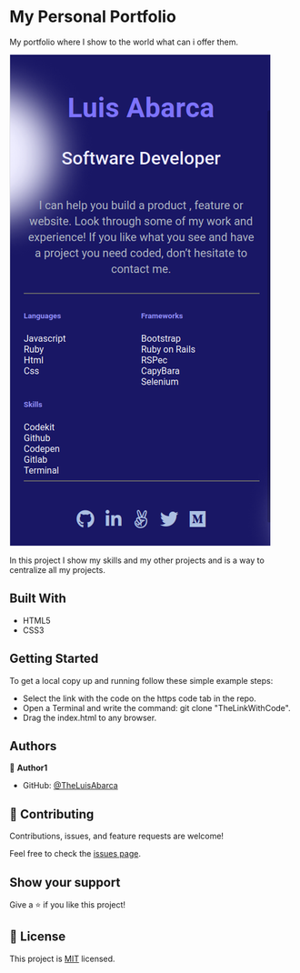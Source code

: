 # My Personal Portfolio

My portfolio where I show to the world what can i offer them.

![screenshot](./app_portfolio_main.png)

In this project I show my skills and my other projects and is a way to centralize all my projects.

## Built With

- HTML5
- CSS3

## Getting Started

To get a local copy up and running follow these simple example steps:

- Select the link with the code on the https code tab in the repo.
- Open a Terminal and write the command: git clone "TheLinkWithCode".
- Drag the index.html to any browser.

## Authors

👤 **Author1**

- GitHub: [@TheLuisAbarca](https://github.com/TheLuisAbarca)

## 🤝 Contributing

Contributions, issues, and feature requests are welcome!

Feel free to check the [issues page](../../issues/).

## Show your support

Give a ⭐️ if you like this project!

## 📝 License

This project is [MIT](./MIT.md) licensed.